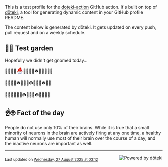 This is a test profile for the [doteki-action](https://github.com/welpo/doteki-action) GitHub action. It's built on top of [dōteki](https://doteki.org), a tool for generating dynamic content in your GitHub profile README.

The content below is generated by dōteki. It gets updated on every push, pull request and on a weekly schedule.

## 👨‍🌾 Test garden

Hopefully we didn't get gnomed today…

<!-- garden start -->
🌸🦋🌿🌲<sub><img src="https://raw.githubusercontent.com/welpo/doteki-action/main/assets/gnomed.png" width="21" alt="Consider yourself gnomed"></sub>🌸🌲🍄🌱☘️🌸🌿🌳🌷🌻
<!-- garden end --><!-- garden start -->
🐇🌱🍄🌱☘️🌺🐝🍄☘️🌿🌻🌿☘️🐝🥀
<!-- garden end --><!-- garden start -->
🌱🦋🐛🌳🐸🌱☘️🍄🌻🦋☘️🌱🦋🥀🐸
<!-- garden end -->

## ☝️🤓 Fact of the day

<!-- did_you_know start -->
People do not use only 10% of their brains. While it is true that a small minority of neurons in the brain are actively firing at any one time, a healthy human will normally use most of their brain over the course of a day, and the inactive neurons are important as well.
<!-- did_you_know end -->

---

<a href="https://doteki.org"><img src="https://img.shields.io/badge/powered_by-d%C5%8Dteki-0?style=flat-square&labelColor=202b2d&color=5E936C" align="right" alt="Powered by dōteki"></a> <div style="text-align: left;"><sub>
<!-- last_updated start -->Last updated on <a href="https://github.com/welpo/doteki-action/actions/workflows/ci.yaml">Wednesday, 27 August 2025 at 03:12<!-- last_updated end --></sub></div>
